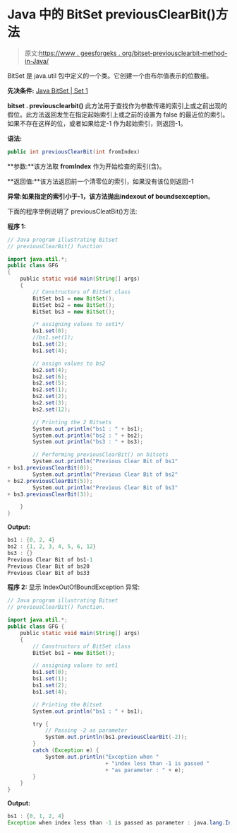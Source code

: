 # Java 中的 BitSet previousClearBit()方法

> 原文:[https://www . geesforgeks . org/bitset-previousclearbit-method-in-Java/](https://www.geeksforgeeks.org/bitset-previousclearbit-method-in-java/)

BitSet 是 java.util 包中定义的一个类。它创建一个由布尔值表示的位数组。

**先决条件:** [Java BitSet | Set 1](https://www.geeksforgeeks.org/bitset-class-java-set-1/)

**bitset . previousclearbit()**
此方法用于查找作为参数传递的索引上或之前出现的假位。此方法返回发生在指定起始索引上或之前的设置为 false 的最近位的索引。如果不存在这样的位，或者如果给定-1 作为起始索引，则返回-1。

**语法:**

```java
public int previousClearBit(int fromIndex)
```

**参数:**该方法取 **fromIndex** 作为开始检查的索引(含)。

**返回值:**该方法返回前一个清零位的索引，如果没有该位则返回-1

**异常:**如果指定的索引小于-1，该方法抛出**indexout of boundsexception**。

下面的程序举例说明了 previousCleatBit()方法:

**程序 1:**

```java
// Java program illustrating Bitset
// previousClearBit() function

import java.util.*;
public class GFG
{
    public static void main(String[] args)
    {
        // Constructors of BitSet class
        BitSet bs1 = new BitSet();
        BitSet bs2 = new BitSet();
        BitSet bs3 = new BitSet();

        /* assigning values to set1*/
        bs1.set(0);
        //bs1.set(1);
        bs1.set(2);
        bs1.set(4);

        // assign values to bs2
        bs2.set(4);
        bs2.set(6);
        bs2.set(5);
        bs2.set(1);
        bs2.set(2);
        bs2.set(3);
        bs2.set(12);

        // Printing the 2 Bitsets
        System.out.println("bs1 : " + bs1);
        System.out.println("bs2 : " + bs2);
        System.out.println("bs3 : " + bs3);

        // Performing previousClearBit() on bitsets
        System.out.println("Previous Clear Bit of bs1"
+ bs1.previousClearBit(0));
        System.out.println("Previous Clear Bit of bs2"
+ bs2.previousClearBit(5));
        System.out.println("Previous Clear Bit of bs3"
+ bs3.previousClearBit(3));

    }
} 
```

**Output:**

```java
bs1 : {0, 2, 4}
bs2 : {1, 2, 3, 4, 5, 6, 12}
bs3 : {}
Previous Clear Bit of bs1-1
Previous Clear Bit of bs20
Previous Clear Bit of bs33

```

**程序 2:** 显示 IndexOutOfBoundException 异常:

```java
// Java program illustrating Bitset
// previousClearBit() function.

import java.util.*;
public class GFG {
    public static void main(String[] args)
    {
        // Constructors of BitSet class
        BitSet bs1 = new BitSet();

        // assigning values to set1
        bs1.set(0);
        bs1.set(1);
        bs1.set(2);
        bs1.set(4);

        // Printing the Bitset
        System.out.println("bs1 : " + bs1);

        try {
            // Passing -2 as parameter
            System.out.println(bs1.previousClearBit(-2));
        }
        catch (Exception e) {
            System.out.println("Exception when "
                               + "index less than -1 is passed "
                               + "as parameter : " + e);
        }
    }
}
```

**Output:**

```java
bs1 : {0, 1, 2, 4}
Exception when index less than -1 is passed as parameter : java.lang.IndexOutOfBoundsException: fromIndex < -1: -2

```